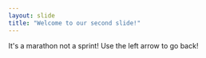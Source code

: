 ```yaml
---
layout: slide
title: "Welcome to our second slide!"
---
```

It's a marathon not a sprint!
Use the left arrow to go back!
